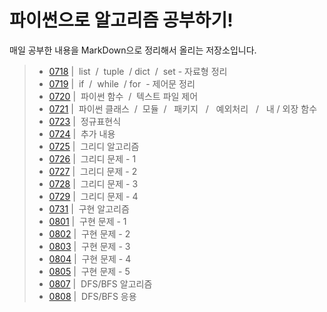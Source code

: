 # 파이썬으로 알고리즘 공부하기!  
매일 공부한 내용을 MarkDown으로 정리해서 올리는 저장소입니다.

> - [0718](./README/0718.MD) | &nbsp;list&nbsp; / &nbsp;tuple&nbsp; / dict&nbsp; / &nbsp;set - 자료형 정리
> - [0719](./README/0719.MD) | &nbsp;if&nbsp; / &nbsp;while&nbsp; / for&nbsp; - 제어문 정리
> - [0720](./README/0720.MD) | &nbsp;파이썬 함수&nbsp; / &nbsp;텍스트 파일 제어 
> - [0721](./README/0721.MD) | &nbsp;파이썬 클래스&nbsp; / &nbsp;모듈&nbsp; / &nbsp; 패키지 &nbsp; / &nbsp; 예외처리 &nbsp; / &nbsp; 내 / 외장 함수
> - [0723](./README/0723.Md) | &nbsp;정규표현식&nbsp; 
> - [0724](./README/0724.MD) | &nbsp;추가 내용&nbsp; 
> - [0725](./README/0725.MD) | &nbsp;그리디 알고리즘&nbsp; 
> - [0726](./README/0726.MD) | &nbsp;그리디 문제 - 1&nbsp; 
> - [0727](./README/0727.MD) | &nbsp;그리디 문제 - 2&nbsp; 
> - [0728](./README/0728.MD) | &nbsp;그리디 문제 - 3&nbsp; 
> - [0729](./README/0729.MD) | &nbsp;그리디 문제 - 4&nbsp;
> - [0731](./README/0731.MD) | &nbsp;구현 알고리즘&nbsp; 
> - [0801](./README/0801.MD) | &nbsp;구현 문제 - 1&nbsp; 
> - [0802](./README/0802.MD) | &nbsp;구현 문제 - 2&nbsp; 
> - [0803](./README/0803.MD) | &nbsp;구현 문제 - 3&nbsp; 
> - [0804](./README/0804.MD) | &nbsp;구현 문제 - 4&nbsp; 
> - [0805](./README/0805.MD) | &nbsp;구현 문제 - 5&nbsp; 
> - [0807](./README/0807.MD) | &nbsp;DFS/BFS 알고리즘&nbsp; 
> - [0808](./README/0808.MD) | &nbsp;DFS/BFS 응용&nbsp; 